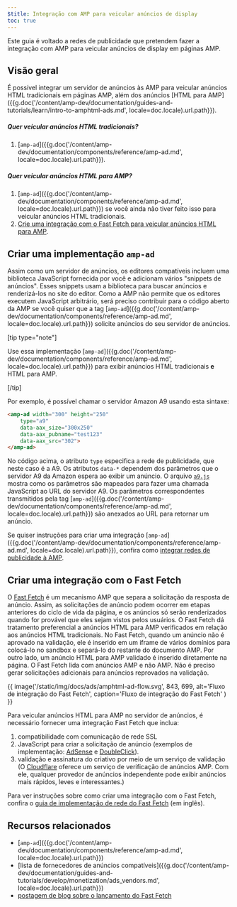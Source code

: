 ```yaml
---
$title: Integração com AMP para veicular anúncios de display
toc: true
---
```




Este guia é voltado a redes de publicidade que pretendem fazer a integração com AMP para veicular anúncios de display em páginas AMP.

## Visão geral

É possível integrar um servidor de anúncios às AMP para veicular anúncios HTML tradicionais em páginas AMP, além dos anúncios [HTML para AMP]({{g.doc('/content/amp-dev/documentation/guides-and-tutorials/learn/intro-to-amphtml-ads.md', locale=doc.locale).url.path}}).

##### Quer veicular anúncios HTML tradicionais?

1.  [`amp-ad`]({{g.doc('/content/amp-dev/documentation/components/reference/amp-ad.md', locale=doc.locale).url.path}}).

##### Quer veicular anúncios HTML para AMP?

1. [`amp-ad`]({{g.doc('/content/amp-dev/documentation/components/reference/amp-ad.md', locale=doc.locale).url.path}}) se você ainda não tiver feito isso para veicular anúncios HTML tradicionais.
2. [Crie uma integração com o Fast Fetch para veicular anúncios HTML para AMP](#creating-a-fast-fetch-integration).


## Criar uma implementação `amp-ad`

Assim como um servidor de anúncios, os editores compatíveis incluem uma biblioteca JavaScript fornecida por você e adicionam vários "snippets de anúncios". Esses snippets usam a biblioteca para buscar anúncios e renderizá-los no site do editor. Como a AMP não permite que os editores executem JavaScript arbitrário, será preciso contribuir para o código aberto da AMP se você quiser que a tag [`amp-ad`]({{g.doc('/content/amp-dev/documentation/components/reference/amp-ad.md', locale=doc.locale).url.path}}) solicite anúncios do seu servidor de anúncios.

[tip type="note"]

Use essa implementação [`amp-ad`]({{g.doc('/content/amp-dev/documentation/components/reference/amp-ad.md', locale=doc.locale).url.path}})  para exibir anúncios HTML tradicionais **e** HTML para AMP.

[/tip]


Por exemplo, é possível chamar o servidor Amazon A9 usando esta sintaxe:

```html
<amp-ad width="300" height="250"
    type="a9"
    data-aax_size="300x250"
    data-aax_pubname="test123"
    data-aax_src="302">
</amp-ad>
```

No código acima, o atributo `type` especifica a rede de publicidade, que neste caso é a A9. Os atributos `data-*` dependem dos parâmetros que o servidor A9 da Amazon espera ao exibir um anúncio. O arquivo [`a9.js`](https://github.com/ampproject/amphtml/blob/master/ads/a9.js) mostra como os parâmetros são mapeados para fazer uma chamada JavaScript ao URL do servidor A9. Os parâmetros correspondentes transmitidos pela tag [`amp-ad`]({{g.doc('/content/amp-dev/documentation/components/reference/amp-ad.md', locale=doc.locale).url.path}})  são anexados ao URL para retornar um anúncio.

Se quiser instruções para criar uma integração [`amp-ad`]({{g.doc('/content/amp-dev/documentation/components/reference/amp-ad.md', locale=doc.locale).url.path}}), confira como [integrar redes de publicidade à AMP](https://github.com/ampproject/amphtml/blob/master/ads/README.md).

## Criar uma integração com o Fast Fetch

O [Fast Fetch](/latest/blog/even-faster-loading-ads-in-amp/) é um mecanismo AMP que separa a solicitação da resposta de anúncio. Assim, as solicitações de anúncio podem ocorrer em etapas anteriores do ciclo de vida da página, e os anúncios só serão renderizados quando for provável que eles sejam vistos pelos usuários. O Fast Fetch dá tratamento preferencial a anúncios HTML para AMP verificados em relação aos anúncios HTML tradicionais. No Fast Fetch, quando um anúncio não é aprovado na validação, ele é inserido em um iframe de vários domínios para colocá-lo no sandbox e separá-lo do restante do documento AMP. Por outro lado, um anúncio HTML para AMP validado é inserido diretamente na página. O Fast Fetch lida com anúncios AMP e não AMP. Não é preciso gerar solicitações adicionais para anúncios reprovados na validação.

{{ image('/static/img/docs/ads/amphtml-ad-flow.svg', 843, 699, alt='Fluxo de integração do Fast Fetch', caption='Fluxo de integração do Fast Fetch' ) }}

Para veicular anúncios HTML para AMP no servidor de anúncios, é necessário fornecer uma integração Fast Fetch que inclua:

1.  compatibilidade com comunicação de rede SSL
1.  JavaScript para criar a solicitação de anúncio (exemplos de implementação: [AdSense](https://github.com/ampproject/amphtml/tree/master/extensions/amp-ad-network-adsense-impl) e [DoubleClick](https://github.com/ampproject/amphtml/tree/master/extensions/amp-ad-network-doubleclick-impl)).
1.  validação e assinatura do criativo por meio de um serviço de validação (O [Cloudflare](https://blog.cloudflare.com/firebolt/) oferece um serviço de verificação de anúncios AMP. Com ele, qualquer provedor de anúncios independente pode exibir anúncios mais rápidos, leves e interessantes.)

Para ver instruções sobre como criar uma integração com o Fast Fetch, confira o [guia de implementação de rede do Fast Fetch](https://github.com/ampproject/amphtml/blob/master/ads/google/a4a/docs/Network-Impl-Guide.md) (em inglês).


## Recursos relacionados

*   [`amp-ad`]({{g.doc('/content/amp-dev/documentation/components/reference/amp-ad.md', locale=doc.locale).url.path}})
*   [lista de fornecedores de anúncios compatíveis]({{g.doc('/content/amp-dev/documentation/guides-and-tutorials/develop/monetization/ads_vendors.md', locale=doc.locale).url.path}})
*   [postagem de blog sobre o lançamento do Fast Fetch](/latest/blog/even-faster-loading-ads-in-amp/)

